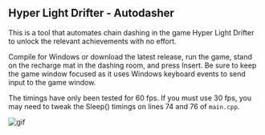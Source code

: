 ## Hyper Light Drifter - Autodasher
This is a tool that automates chain dashing in the game Hyper Light Drifter to unlock the relevant achievements with no effort.

Compile for Windows or download the latest release, run the game, stand on the recharge mat in the dashing room, and press Insert. Be sure to keep the game window focused as it uses Windows keyboard events to send input to the game window.

The timings have only been tested for 60 fps. If you must use 30 fps, you may need to tweak the Sleep() timings on lines 74 and 76 of `main.cpp`.

![gif](https://i.imgur.com/vqD0BGR.gif)
